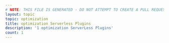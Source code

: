 ```yaml
---
# NOTE: THIS FILE IS GENERATED - DO NOT ATTEMPT TO CREATE A PULL REQUEST TO UPDATE THE DATA. 
layout: topic
topic: optimization
title: optimization Serverless Plugins
description: '1 optimization ServerLess Plugins'
count: 1
---
```

